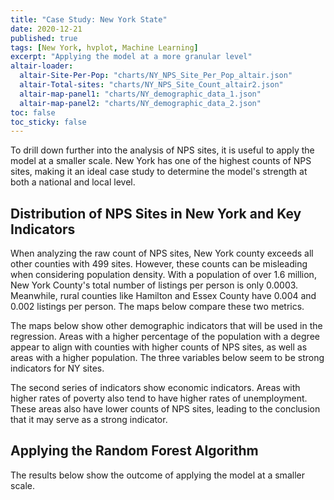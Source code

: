 ```yaml
---
title: "Case Study: New York State"
date: 2020-12-21
published: true
tags: [New York, hvplot, Machine Learning]
excerpt: "Applying the model at a more granular level"
altair-loader:
  altair-Site-Per-Pop: "charts/NY_NPS_Site_Per_Pop_altair.json"
  altair-Total-sites: "charts/NY_NPS_Site_Count_altair2.json"
  altair-map-panel1: "charts/NY_demographic_data_1.json"
  altair-map-panel2: "charts/NY_demographic_data_2.json"
toc: false
toc_sticky: false
---
```


To drill down further into the analysis of NPS sites, it is useful to apply the model at a smaller
scale. New York has one of the highest counts of NPS sites, making it an ideal case study to determine
the model's strength at both a national and local level.

## Distribution of NPS Sites in New York and Key Indicators

When analyzing the raw count of NPS sites, New York county exceeds all other counties with 499 sites. However,
these counts can be misleading when considering population density. With a population of over 1.6 million, New York County's
total number of listings per person is only 0.0003. Meanwhile, rural counties like Hamilton and Essex County have 0.004 and
0.002 listings per person. The maps below compare these two metrics.

<div id="altair-Total-sites"></div><div id="altair-Site-Per-Pop"></div>

The maps below show other demographic indicators that will be used in the regression. Areas with a higher percentage of the population
with a degree appear to align with counties with higher counts of NPS sites, as well as areas with a higher population. The three variables
below seem to be strong indicators for NY sites.

<div id="altair-map-panel1"></div>

The second series of indicators show economic indicators. Areas with higher rates of poverty also tend to have higher rates of unemployment. These
areas also have lower counts of NPS sites, leading to the conclusion that it may serve as a strong indicator.

<div id="altair-map-panel2"></div>


## Applying the Random Forest Algorithm
The results below show the outcome of applying the model at a smaller scale.
